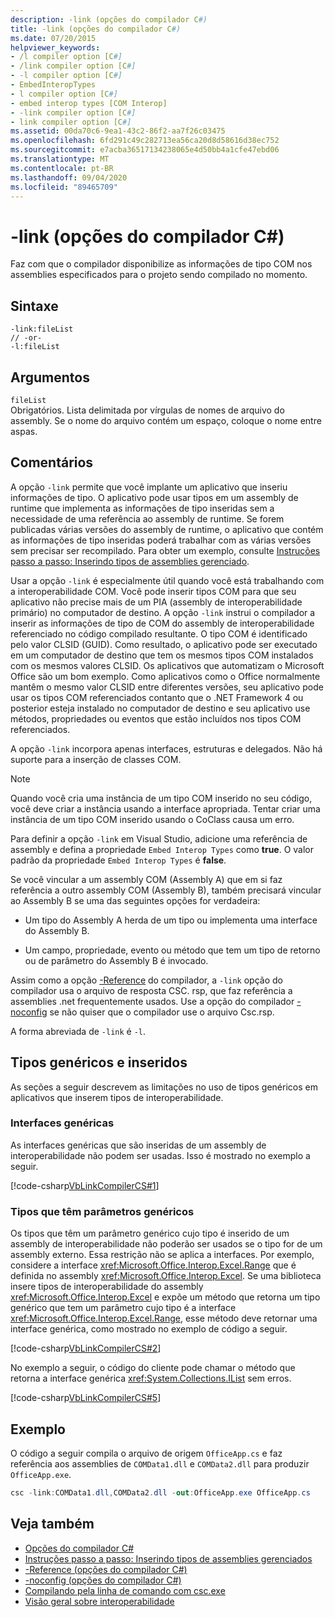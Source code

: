```yaml
---
description: -link (opções do compilador C#)
title: -link (opções do compilador C#)
ms.date: 07/20/2015
helpviewer_keywords:
- /l compiler option [C#]
- /link compiler option [C#]
- -l compiler option [C#]
- EmbedInteropTypes
- l compiler option [C#]
- embed interop types [COM Interop]
- -link compiler option [C#]
- link compiler option [C#]
ms.assetid: 00da70c6-9ea1-43c2-86f2-aa7f26c03475
ms.openlocfilehash: 6fd291c49c282713ea56ca20d8d58616d38ec752
ms.sourcegitcommit: e7acba36517134238065e4d50bb4a1cfe47ebd06
ms.translationtype: MT
ms.contentlocale: pt-BR
ms.lasthandoff: 09/04/2020
ms.locfileid: "89465709"
---
```

# <a name="-link-c-compiler-options"></a>-link (opções do compilador C#)
Faz com que o compilador disponibilize as informações de tipo COM nos assemblies especificados para o projeto sendo compilado no momento.

## <a name="syntax"></a>Sintaxe

```console
-link:fileList
// -or-
-l:fileList
```

## <a name="arguments"></a>Argumentos
 `fileList`  
 Obrigatórios. Lista delimitada por vírgulas de nomes de arquivo do assembly. Se o nome do arquivo contém um espaço, coloque o nome entre aspas.

## <a name="remarks"></a>Comentários
 A opção `-link` permite que você implante um aplicativo que inseriu informações de tipo. O aplicativo pode usar tipos em um assembly de runtime que implementa as informações de tipo inseridas sem a necessidade de uma referência ao assembly de runtime. Se forem publicadas várias versões do assembly de runtime, o aplicativo que contém as informações de tipo inseridas poderá trabalhar com as várias versões sem precisar ser recompilado. Para obter um exemplo, consulte [Instruções passo a passo: Inserindo tipos de assemblies gerenciado](../../../standard/assembly/embed-types-visual-studio.md).

 Usar a opção `-link` é especialmente útil quando você está trabalhando com a interoperabilidade COM. Você pode inserir tipos COM para que seu aplicativo não precise mais de um PIA (assembly de interoperabilidade primário) no computador de destino. A opção `-link` instrui o compilador a inserir as informações de tipo de COM do assembly de interoperabilidade referenciado no código compilado resultante. O tipo COM é identificado pelo valor CLSID (GUID). Como resultado, o aplicativo pode ser executado em um computador de destino que tem os mesmos tipos COM instalados com os mesmos valores CLSID. Os aplicativos que automatizam o Microsoft Office são um bom exemplo. Como aplicativos como o Office normalmente mantêm o mesmo valor CLSID entre diferentes versões, seu aplicativo pode usar os tipos COM referenciados contanto que o .NET Framework 4 ou posterior esteja instalado no computador de destino e seu aplicativo use métodos, propriedades ou eventos que estão incluídos nos tipos COM referenciados.

 A opção `-link` incorpora apenas interfaces, estruturas e delegados. Não há suporte para a inserção de classes COM.

> [!NOTE]
> Quando você cria uma instância de um tipo COM inserido no seu código, você deve criar a instância usando a interface apropriada. Tentar criar uma instância de um tipo COM inserido usando o CoClass causa um erro.

 Para definir a opção `-link` em Visual Studio, adicione uma referência de assembly e defina a propriedade `Embed Interop Types` como **true**. O valor padrão da propriedade `Embed Interop Types` é **false**.

 Se você vincular a um assembly COM (Assembly A) que em si faz referência a outro assembly COM (Assembly B), também precisará vincular ao Assembly B se uma das seguintes opções for verdadeira:

- Um tipo do Assembly A herda de um tipo ou implementa uma interface do Assembly B.

- Um campo, propriedade, evento ou método que tem um tipo de retorno ou de parâmetro do Assembly B é invocado.

 Assim como a opção [-Reference](./reference-compiler-option.md) do compilador, a `-link` opção do compilador usa o arquivo de resposta CSC. rsp, que faz referência a assemblies .net frequentemente usados. Use a opção do compilador [-noconfig](./noconfig-compiler-option.md) se não quiser que o compilador use o arquivo Csc.rsp.

 A forma abreviada de `-link` é `-l`.

## <a name="generics-and-embedded-types"></a>Tipos genéricos e inseridos
 As seções a seguir descrevem as limitações no uso de tipos genéricos em aplicativos que inserem tipos de interoperabilidade.

### <a name="generic-interfaces"></a>Interfaces genéricas
 As interfaces genéricas que são inseridas de um assembly de interoperabilidade não podem ser usadas. Isso é mostrado no exemplo a seguir.

 [!code-csharp[VbLinkCompilerCS#1](~/samples/snippets/csharp/VS_Snippets_VBCSharp/vblinkcompilercs/cs/program.cs#1)]

### <a name="types-that-have-generic-parameters"></a>Tipos que têm parâmetros genéricos
 Os tipos que têm um parâmetro genérico cujo tipo é inserido de um assembly de interoperabilidade não poderão ser usados se o tipo for de um assembly externo. Essa restrição não se aplica a interfaces. Por exemplo, considere a interface <xref:Microsoft.Office.Interop.Excel.Range> que é definida no assembly <xref:Microsoft.Office.Interop.Excel>. Se uma biblioteca insere tipos de interoperabilidade do assembly <xref:Microsoft.Office.Interop.Excel> e expõe um método que retorna um tipo genérico que tem um parâmetro cujo tipo é a interface <xref:Microsoft.Office.Interop.Excel.Range>, esse método deve retornar uma interface genérica, como mostrado no exemplo de código a seguir.

[!code-csharp[VbLinkCompilerCS#2](~/samples/snippets/csharp/VS_Snippets_VBCSharp/vblinkcompilercs/cs/utility.cs)]

 No exemplo a seguir, o código do cliente pode chamar o método que retorna a interface genérica <xref:System.Collections.IList> sem erros.

 [!code-csharp[VbLinkCompilerCS#5](~/samples/snippets/csharp/VS_Snippets_VBCSharp/vblinkcompilercs/cs/program.cs#5)]

## <a name="example"></a>Exemplo
 O código a seguir compila o arquivo de origem `OfficeApp.cs` e faz referência aos assemblies de `COMData1.dll` e `COMData2.dll` para produzir `OfficeApp.exe`.

```csharp
csc -link:COMData1.dll,COMData2.dll -out:OfficeApp.exe OfficeApp.cs
```

## <a name="see-also"></a>Veja também

- [Opções do compilador C#](./index.md)
- [Instruções passo a passo: Inserindo tipos de assemblies gerenciados](../../../standard/assembly/embed-types-visual-studio.md)
- [-Reference (opções do compilador C#)](./reference-compiler-option.md)
- [-noconfig (opções do compilador C#)](./noconfig-compiler-option.md)
- [Compilando pela linha de comando com csc.exe](./command-line-building-with-csc-exe.md)
- [Visão geral sobre interoperabilidade](../../programming-guide/interop/interoperability-overview.md)
